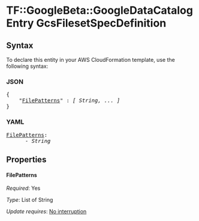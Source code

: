 # TF::GoogleBeta::GoogleDataCatalogEntry GcsFilesetSpecDefinition

## Syntax

To declare this entity in your AWS CloudFormation template, use the following syntax:

### JSON

<pre>
{
    "<a href="#filepatterns" title="FilePatterns">FilePatterns</a>" : <i>[ String, ... ]</i>
}
</pre>

### YAML

<pre>
<a href="#filepatterns" title="FilePatterns">FilePatterns</a>: <i>
      - String</i>
</pre>

## Properties

#### FilePatterns

_Required_: Yes

_Type_: List of String

_Update requires_: [No interruption](https://docs.aws.amazon.com/AWSCloudFormation/latest/UserGuide/using-cfn-updating-stacks-update-behaviors.html#update-no-interrupt)

